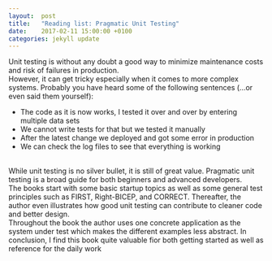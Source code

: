 ```yaml
---
layout:  post
title:   "Reading list: Pragmatic Unit Testing"
date:    2017-02-11 15:00:00 +0100
categories: jekyll update
---
```

Unit testing is without any doubt a good way to minimize maintenance costs and risk of failures in production.
<br/>
However, it can get tricky especially when it comes to more complex systems. Probably you have heard some of the following sentences (...or even said them yourself):


* The code as it is now works, I tested it over and over by entering multiple data sets
* We cannot write tests for that but we tested it manually
* After the latest change we deployed and got some error in production
* We can check the log files to see that everything is working
<br/>
While unit testing is no silver bullet, it is still of great value. Pragmatic unit testing is a broad guide for both beginners and advanced developers.
<br/>
The books start with some basic startup topics as well as some general test principles such as FIRST, Right-BICEP, and CORRECT.
Thereafter, the author even illustrates how good unit testing can contribute to cleaner code and better design.
<br/>
Throughout the book the author uses one concrete application as the system under test which makes the different examples less abstract.
In conclusion, I find this book quite valuable fior both getting started as well as reference for the daily work
